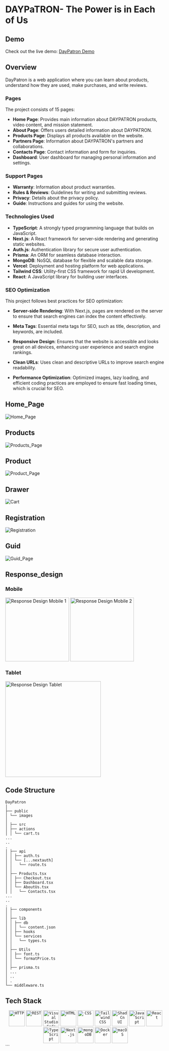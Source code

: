 # DAYPaTRON- The Power is in Each of Us

## Demo

Check out the live demo: [DayPatron Demo](https://day-patron-next.vercel.app/)

## Overview

DayPatron is a web application where you can learn about products, understand how they are used, make purchases, and write reviews.

### Pages

The project consists of 15 pages:

- **Home Page**: Provides main information about DAYPATRON products, video content, and mission statement.
- **About Page**: Offers users detailed information about DAYPATRON.
- **Products Page**: Displays all products available on the website.
- **Partners Page**: Information about DAYPATRON's partners and collaborations.
- **Contacts Page**: Contact information and form for inquiries.
- **Dashboard**: User dashboard for managing personal information and settings.

### Support Pages

- **Warranty**: Information about product warranties.
- **Rules & Reviews**: Guidelines for writing and submitting reviews.
- **Privacy**: Details about the privacy policy.
- **Guide**: Instructions and guides for using the website.

### Technologies Used

- **TypeScript**: A strongly typed programming language that builds on JavaScript.
- **Next.js**: A React framework for server-side rendering and generating static websites.
- **Auth.js**: Authentication library for secure user authentication.
- **Prisma**: An ORM for seamless database interaction.
- **MongoDB**: NoSQL database for flexible and scalable data storage.
- **Vercel**: Deployment and hosting platform for web applications.
- **Tailwind CSS**: Utility-first CSS framework for rapid UI development.
- **React**: A JavaScript library for building user interfaces.

### SEO Optimization

This project follows best practices for SEO optimization:

- **Server-side Rendering**: With Next.js, pages are rendered on the server to ensure that search engines can index the content effectively.

- **Meta Tags**: Essential meta tags for SEO, such as title, description, and keywords, are included.
- **Responsive Design**: Ensures that the website is accessible and looks great on all devices, enhancing user experience and search engine rankings.
- **Clean URLs**: Uses clean and descriptive URLs to improve search engine readability.
- **Performance Optimization**: Optimized images, lazy loading, and efficient coding practices are employed to ensure fast loading times, which is crucial for SEO.

## Home_Page

![Home_Page](/public/images/readme-img/Home.png)

## Products

![Products_Page](/public/images/readme-img/Products.png)

## Product

![Product_Page](/public/images/readme-img/Product.png)

## Drawer

![Cart](/public/images/readme-img/Cart.png)

## Registration

![Registration](/public/images/readme-img/Registr.png)

## Guid

![Guid_Page](/public/images/readme-img/Guid.png)

## Response_design

### Mobile

<img src="/public/images/readme-img/Mobile-1.png" alt="Response Design Mobile 1" width="200" />
<img src="/public/images/readme-img/Mobile-2.png" alt="Response Design Mobile 2" width="200" />

### Tablet

<img src="/public/images/readme-img/Tablet.png" alt="Response Design Tablet" width="300" />

## Code Structure

```
DayPatron
│
├── public
│ └── images
│
│ ├── src
│ ├── actions
│ │ └── cart.ts
...
..
.
│ ├── api
│ │ ├── auth.ts
│ │ └── [...nextauth]
│ │   └── route.ts
│ │
│ ├── Products.tsx
│ │ ├── Checkout.tsx
│ │ ├── Dashboard.tsx
│ │ └── AboutUs.tsx
│ │   └── Contacts.tsx
...
..
.
│ ├── components
│ │
│ ├── lib
│ │ ├── db
│ │ │ └── content.json
│ │ ├── hooks
│ │ └── services
│ │   └── types.ts
│ │
│ ├── Utils
│ │ ├── font.ts
│ │ └── formatPrice.ts
│ │
│ ├── prisma.ts
│ ...
│ ..
│ .
└── middleware.ts

```

## Tech Stack

<div align="center">
	<code><img width="50" src="https://user-images.githubusercontent.com/25181517/192107854-765620d7-f909-4953-a6da-36e1ef69eea6.png" alt="HTTP" title="HTTP"/></code>
	<code><img width="50" src="https://user-images.githubusercontent.com/25181517/192107858-fe19f043-c502-4009-8c47-476fc89718ad.png" alt="REST" title="REST"/></code>
	<code><img width="50" src="https://user-images.githubusercontent.com/25181517/192108891-d86b6220-e232-423a-bf5f-90903e6887c3.png" alt="Visual Studio Code" title="Visual Studio Code"/></code>
	<code><img width="50" src="https://user-images.githubusercontent.com/25181517/192158954-f88b5814-d510-4564-b285-dff7d6400dad.png" alt="HTML" title="HTML"/></code>
	<code><img width="50" src="https://user-images.githubusercontent.com/25181517/183898674-75a4a1b1-f960-4ea9-abcb-637170a00a75.png" alt="CSS" title="CSS"/></code>
	<code><img width="50" src="https://user-images.githubusercontent.com/25181517/202896760-337261ed-ee92-4979-84c4-d4b829c7355d.png" alt="Tailwind CSS" title="Tailwind CSS"/></code>
	<code><img width="50" src="https://github.com/user-attachments/assets/e4bd419a-2a4a-459a-ba9a-d3324e693c4d" alt="ShadCn UI" title="ShadCn UI"/></code>
	<code><img width="50" src="https://user-images.githubusercontent.com/25181517/117447155-6a868a00-af3d-11eb-9cfe-245df15c9f3f.png" alt="JavaScript" title="JavaScript"/></code>
	<code><img width="50" src="https://user-images.githubusercontent.com/25181517/183897015-94a058a6-b86e-4e42-a37f-bf92061753e5.png" alt="React" title="React"/></code>
	<code><img width="50" src="https://user-images.githubusercontent.com/25181517/183890598-19a0ac2d-e88a-4005-a8df-1ee36782fde1.png" alt="TypeScript" title="TypeScript"/></code>
	<code><img width="50" src="https://github.com/marwin1991/profile-technology-icons/assets/136815194/5f8c622c-c217-4649-b0a9-7e0ee24bd704" alt="Next.js" title="Next.js"/></code>
	<code><img width="50" src="https://user-images.githubusercontent.com/25181517/182884177-d48a8579-2cd0-447a-b9a6-ffc7cb02560e.png" alt="mongoDB" title="mongoDB"/></code>
	<code><img width="50" src="https://user-images.githubusercontent.com/25181517/117207330-263ba280-adf4-11eb-9b97-0ac5b40bc3be.png" alt="Docker" title="Docker"/></code>
	<code><img width="50" src="https://user-images.githubusercontent.com/25181517/186884152-ae609cca-8cf1-4175-8d60-1ce1fa078ca2.png" alt="macOS" title="macOS"/></code>
</div>
```
